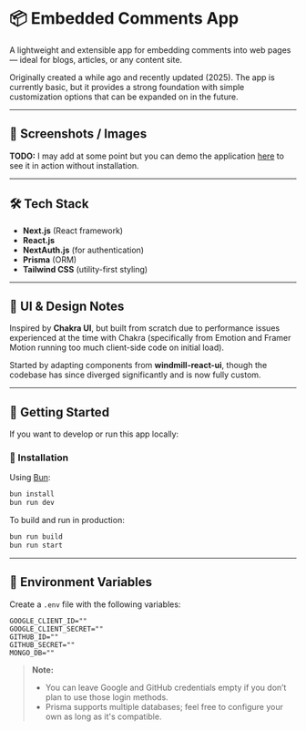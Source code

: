 # 📦 Embedded Comments App

A lightweight and extensible app for embedding comments into web pages — ideal for blogs, articles, or any content site.

Originally created a while ago and recently updated (2025). The app is currently basic, but it provides a strong foundation with simple customization options that can be expanded on in the future.

---

## 📸 Screenshots / Images

**TODO:** I may add at some point but you can demo the application [here](https://comments-rho.vercel.app/) to see it in action without installation.

---

## 🛠️ Tech Stack

* **Next.js** (React framework)
* **React.js**
* **NextAuth.js** (for authentication)
* **Prisma** (ORM)
* **Tailwind CSS** (utility-first styling)

---

## 🎨 UI & Design Notes

Inspired by **Chakra UI**, but built from scratch due to performance issues experienced at the time with Chakra (specifically from Emotion and Framer Motion running too much client-side code on initial load).

Started by adapting components from **windmill-react-ui**, though the codebase has since diverged significantly and is now fully custom.

---

## 🚀 Getting Started

If you want to develop or run this app locally:

### 🔧 Installation

Using [Bun](https://bun.sh):

```bash
bun install
bun run dev
```

To build and run in production:

```bash
bun run build
bun run start
```

---

## 🧪 Environment Variables

Create a `.env` file with the following variables:

```env
GOOGLE_CLIENT_ID=""
GOOGLE_CLIENT_SECRET=""
GITHUB_ID=""
GITHUB_SECRET=""
MONGO_DB=""
```

> **Note:**
>
> * You can leave Google and GitHub credentials empty if you don’t plan to use those login methods.
> * Prisma supports multiple databases; feel free to configure your own as long as it's compatible.
